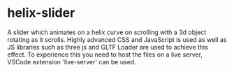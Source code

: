 # helix-slider

A slider which animates on a helix curve on scrolling with a 3d object rotating as it scrolls.
Highly advanced CSS and JavaScript is used as well as JS libraries such as three js and GLTF Loader are used to achieve this effect.
To experience this you need to host the files on a live server, VSCode extension 'live-server' can be used.
